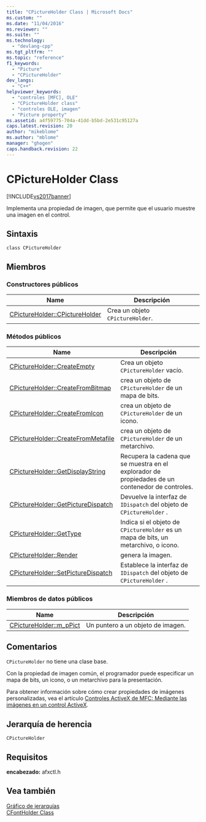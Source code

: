 ```yaml
---
title: "CPictureHolder Class | Microsoft Docs"
ms.custom: ""
ms.date: "11/04/2016"
ms.reviewer: ""
ms.suite: ""
ms.technology: 
  - "devlang-cpp"
ms.tgt_pltfrm: ""
ms.topic: "reference"
f1_keywords: 
  - "Picture"
  - "CPictureHolder"
dev_langs: 
  - "C++"
helpviewer_keywords: 
  - "controles [MFC], OLE"
  - "CPictureHolder class"
  - "controles OLE, imagen"
  - "Picture property"
ms.assetid: a4f59775-704a-41dd-b5bd-2e531c95127a
caps.latest.revision: 20
author: "mikeblome"
ms.author: "mblome"
manager: "ghogen"
caps.handback.revision: 22
---
```

# CPictureHolder Class
[!INCLUDE[vs2017banner](../../assembler/inline/includes/vs2017banner.md)]

Implementa una propiedad de imagen, que permite que el usuario muestre una imagen en el control.  
  
## Sintaxis  
  
```  
class CPictureHolder  
```  
  
## Miembros  
  
### Constructores públicos  
  
|Name|Descripción|  
|----------|-----------------|  
|[CPictureHolder::CPictureHolder](../Topic/CPictureHolder::CPictureHolder.md)|Crea un objeto `CPictureHolder`.|  
  
### Métodos públicos  
  
|Name|Descripción|  
|----------|-----------------|  
|[CPictureHolder::CreateEmpty](../Topic/CPictureHolder::CreateEmpty.md)|Crea un objeto `CPictureHolder` vacío.|  
|[CPictureHolder::CreateFromBitmap](../Topic/CPictureHolder::CreateFromBitmap.md)|crea un objeto de `CPictureHolder` de un mapa de bits.|  
|[CPictureHolder::CreateFromIcon](../Topic/CPictureHolder::CreateFromIcon.md)|crea un objeto de `CPictureHolder` de un icono.|  
|[CPictureHolder::CreateFromMetafile](../Topic/CPictureHolder::CreateFromMetafile.md)|crea un objeto de `CPictureHolder` de un metarchivo.|  
|[CPictureHolder::GetDisplayString](../Topic/CPictureHolder::GetDisplayString.md)|Recupera la cadena que se muestra en el explorador de propiedades de un contenedor de controles.|  
|[CPictureHolder::GetPictureDispatch](../Topic/CPictureHolder::GetPictureDispatch.md)|Devuelve la interfaz de `IDispatch` del objeto de `CPictureHolder` .|  
|[CPictureHolder::GetType](../Topic/CPictureHolder::GetType.md)|Indica si el objeto de `CPictureHolder` es un mapa de bits, un metarchivo, o icono.|  
|[CPictureHolder::Render](../Topic/CPictureHolder::Render.md)|genera la imagen.|  
|[CPictureHolder::SetPictureDispatch](../Topic/CPictureHolder::SetPictureDispatch.md)|Establece la interfaz de `IDispatch` del objeto de `CPictureHolder` .|  
  
### Miembros de datos públicos  
  
|Name|Descripción|  
|----------|-----------------|  
|[CPictureHolder::m\_pPict](../Topic/CPictureHolder::m_pPict.md)|Un puntero a un objeto de imagen.|  
  
## Comentarios  
 `CPictureHolder` no tiene una clase base.  
  
 Con la propiedad de imagen común, el programador puede especificar un mapa de bits, un icono, o un metarchivo para la presentación.  
  
 Para obtener información sobre cómo crear propiedades de imágenes personalizadas, vea el artículo [Controles ActiveX de MFC: Mediante las imágenes en un control ActiveX](../../mfc/mfc-activex-controls-using-pictures-in-an-activex-control.md).  
  
## Jerarquía de herencia  
 `CPictureHolder`  
  
## Requisitos  
 **encabezado:** afxctl.h  
  
## Vea también  
 [Gráfico de jerarquías](../../mfc/hierarchy-chart.md)   
 [CFontHolder Class](../../mfc/reference/cfontholder-class.md)